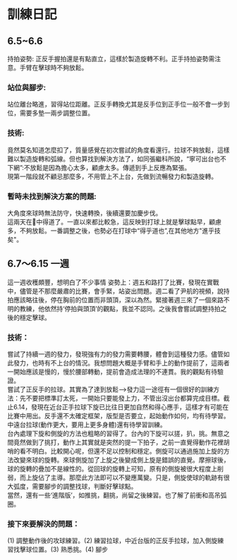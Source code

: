 # 訓練日記
## 6.5~6.6
持拍姿勢: 正反手握拍還是有點直立，這樣於製造旋轉不利。正手持拍姿勢需注意。手臂在擊球時不夠放鬆。
<br>
### 站位與腳步: 
站位離台略進，習得站位距離。正反手轉換尤其是反手位到正手位一般不會一步到位，需要多墊一兩步調整位置。
<br>
### 技術: 
竟然莫名知道怎麼扣了，質量感覺在初次嘗試的角度看還行。拉球不夠放鬆，這樣難以製造旋轉和弧線。但也算找到解決方法了，如同張繼科所說，“寧可出台也不下網”:不放鬆是因為擔心太多，顧慮太多。傳遞到手上反應為緊張。
<br>
現第一階段就不顧忌那麼多，不用管上不上台，先做到流暢發力和製造旋轉。
<br>
### 暫時未找到解決方案的問題: 
大角度來球時無法防守，快速轉換，後續還要加慶步伐。
<br>
這兩天在🏓️中得道了。一直以來都比較急，這反映到打球上就是擊球點早，顧慮多，不夠放鬆。一番調整之後，也勢必在打球中“得乎道也”,在其他地方"進乎技矣"。

## 6.7～6.15 一週
這一週收穫頗豐，想明白了不少事情
姿勢上：週五和路打了比賽，發現在實戰中，儘管是不那麼嚴肅的比賽，會手緊，站姿出問題。週二看了尹航的視頻，說持拍應該略往後，停在胸前的位置而非頭頂，深以為然。緊接著週三來了一個來路不明的教練，他依然持‘停拍與頭頂’的觀點，我並不認同。之後我會嘗試調整持拍之後的穩定擊球。
<br>
### 技術：
嘗試了持續一週的發力，發現強有力的發力需要轉腰，體會到這種發力感。儘管如此發力，也時有不上台的情況。我想問題大概是手臂和手上的動作提前了，這兩者一開始應該是慢的，慢於腰部轉動，提前會造成法理的不連貫。我的觀點有待驗證。
<br>
嘗試了正反手的拉球。其實為了達到放鬆-->發力這一途徑有一個很好的訓練方法：先不要把標準訂太死，一開始只要能發上力，不管出沒出台都算完成目標。截止6.14，發現在近台正手拉球下旋已比往日更加自然和得心應手，這樣才有可能在比賽中用出。反手還不太確定框架，版型是否要立，起始動作如何，均有待學習。中遠台拉球(動作更大，要用上更多身體)還有待學習訓練。
<br> 
台內處理下旋和側旋的方法也粗略的習得了。台內的下旋可以搓，扒，挑。無意之間竟然做到了挑打，動作上其實就是突然的提一下拍子，之前一直覺得動作花裡胡哨的看不明白。比較開心呢，但還不足以控制和穩定。側旋可以通過施加上旋的方法改變來球的旋轉。來球側旋加了上旋之後變成側上旋是錯誤的直覺。摩擦球後，球的旋轉的疊加不是線性的。從回球的旋轉上可知，原有的側旋被很大程度上削弱，而上旋佔了主導。那麼此方法即可以不變應萬變。只是，側旋使球的軌跡有很大弧度，需要腳步的調整找球，判斷好擊球點。
<br> 
當然，還有一些‘進階版’，如推挑，翻挑，尚留之後練習。也了解了前衝和高吊弧圈。
<br>
### 接下來要解決的問題：
(1) 調整動作後的攻球練習。(2) 練習拉球，中近台版的正反手拉球，加入側旋練習找擊球位置。(3) 熟悉挑。(4) 腳步
